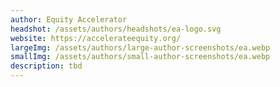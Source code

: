```yaml
---
author: Equity Accelerator
headshot: /assets/authors/headshots/ea-logo.svg
website: https://accelerateequity.org/
largeImg: /assets/authors/large-author-screenshots/ea.webp
smallImg: /assets/authors/small-author-screenshots/ea.webp
description: tbd
---
```


